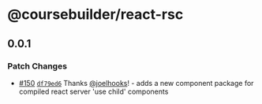 # @coursebuilder/react-rsc

## 0.0.1

### Patch Changes

- [#150](https://github.com/badass-courses/course-builder/pull/150) [`df79ed6`](https://github.com/badass-courses/course-builder/commit/df79ed6ad2fd7f43c912906451b02b9c4040d7e3) Thanks [@joelhooks](https://github.com/joelhooks)! - adds a new component package for compiled react server 'use child' components
